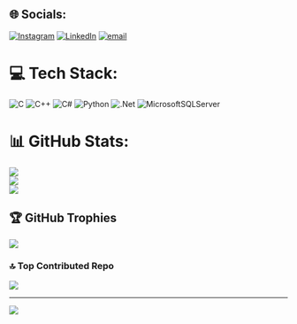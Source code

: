 
## 🌐 Socials:
[![Instagram](https://img.shields.io/badge/Instagram-%23E4405F.svg?logo=Instagram&logoColor=white)](https://instagram.com/ardavegok) [![LinkedIn](https://img.shields.io/badge/LinkedIn-%230077B5.svg?logo=linkedin&logoColor=white)](https://www.linkedin.com/in/arda-fırat-gök-06367928a/) [![email](https://img.shields.io/badge/Email-D14836?logo=gmail&logoColor=white)](ardafiratgok@gmail.com)

# 💻 Tech Stack:
![C](https://img.shields.io/badge/c-%2300599C.svg?style=for-the-badge&logo=c&logoColor=white) ![C++](https://img.shields.io/badge/c++-%2300599C.svg?style=for-the-badge&logo=c%2B%2B&logoColor=white) ![C#](https://img.shields.io/badge/c%23-%23239120.svg?style=for-the-badge&logo=csharp&logoColor=white) ![Python](https://img.shields.io/badge/python-3670A0?style=for-the-badge&logo=python&logoColor=ffdd54) ![.Net](https://img.shields.io/badge/.NET-5C2D91?style=for-the-badge&logo=.net&logoColor=white) ![MicrosoftSQLServer](https://img.shields.io/badge/Microsoft%20SQL%20Server-CC2927?style=for-the-badge&logo=microsoft%20sql%20server&logoColor=white)
# 📊 GitHub Stats:
![](https://github-readme-stats.vercel.app/api?username=ArdaFiratGok1&theme=radical&hide_border=false&include_all_commits=true&count_private=false)<br/>
![](https://github-readme-streak-stats.herokuapp.com/?user=ArdaFiratGok1&theme=radical&hide_border=false)<br/>
![](https://github-readme-stats.vercel.app/api/top-langs/?username=ArdaFiratGok1&theme=radical&hide_border=false&include_all_commits=true&count_private=false&layout=compact)

## 🏆 GitHub Trophies
![](https://github-profile-trophy.vercel.app/?username=ArdaFiratGok1&theme=radical&no-frame=false&no-bg=false&margin-w=4)

### 🔝 Top Contributed Repo
![](https://github-contributor-stats.vercel.app/api?username=ArdaFiratGok1&limit=5&theme=tokyonight&combine_all_yearly_contributions=true)

---
[![](https://visitcount.itsvg.in/api?id=ArdaFiratGok1&icon=9&color=13)](https://visitcount.itsvg.in)

<!-- Proudly created with GPRM ( https://gprm.itsvg.in ) -->
